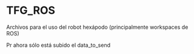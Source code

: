 # TFG_ROS
Archivos para el uso del robot hexápodo (principalmente workspaces de ROS)

Pr ahora sólo está subido el data_to_send
